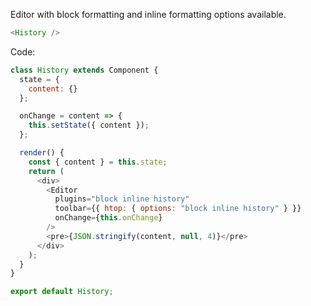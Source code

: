 Editor with block formatting and inline formatting options available.

```js
<History />
```

Code:

```js static
class History extends Component {
  state = {
    content: {}
  };

  onChange = content => {
    this.setState({ content });
  };

  render() {
    const { content } = this.state;
    return (
      <div>
        <Editor
          plugins="block inline history"
          toolbar={{ htop: { options: "block inline history" } }}
          onChange={this.onChange}
        />
        <pre>{JSON.stringify(content, null, 4)}</pre>
      </div>
    );
  }
}

export default History;
```
